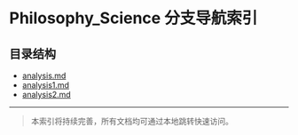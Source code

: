 # Philosophy_Science 分支导航索引

## 目录结构

- [analysis.md](analysis.md)
- [analysis1.md](analysis1.md)
- [analysis2.md](analysis2.md)

---

> 本索引将持续完善，所有文档均可通过本地跳转快速访问。
